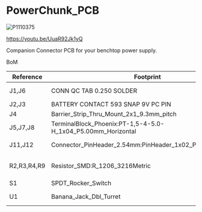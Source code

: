 # PowerChunk_PCB
![P1110375](https://github.com/user-attachments/assets/84cff71b-d2ac-413d-bec0-61e3bef21b98)

https://youtu.be/UuaR92Jk1yQ

Companion Connector PCB for your benchtop power supply.

BoM

| Reference       | Footprint                                                             | Qty | DigiKey P/N        |
|----------------|------------------------------------------------------------------------|-----|--------------------|
| J1,J6          | CONN QC TAB 0.250 SOLDER                                               | 2   | A100452CT-ND       |
| J2,J3          | BATTERY CONTACT 593 SNAP 9V PC PIN                                     | 2   | 36-593-ND          |
| J4             | Barrier_Strip_Thru_Mount_2x1_9.3mm_pitch                               | 1   | A98481-ND          |
| J5,J7,J8       | TerminalBlock_Phoenix:PT-1,5-4-5.0-H_1x04_P5.00mm_Horizontal           | 3   | 732-10957-ND       |
| J11,J12        | Connector_PinHeader_2.54mm:PinHeader_1x02_P2.54mm_Vertical             | 2   |any 0.1" make header|
| R2,R3,R4,R9    | Resistor_SMD:R_1206_3216Metric                                         | 4   | 311-100KFRCT-ND    |
| S1             | SPDT_Rocker_Switch                                                     | 1   | EG5617-ND          |
| U1             | Banana_Jack_Dbl_Turret                                                 | 1   | 501-1316-ND        |

